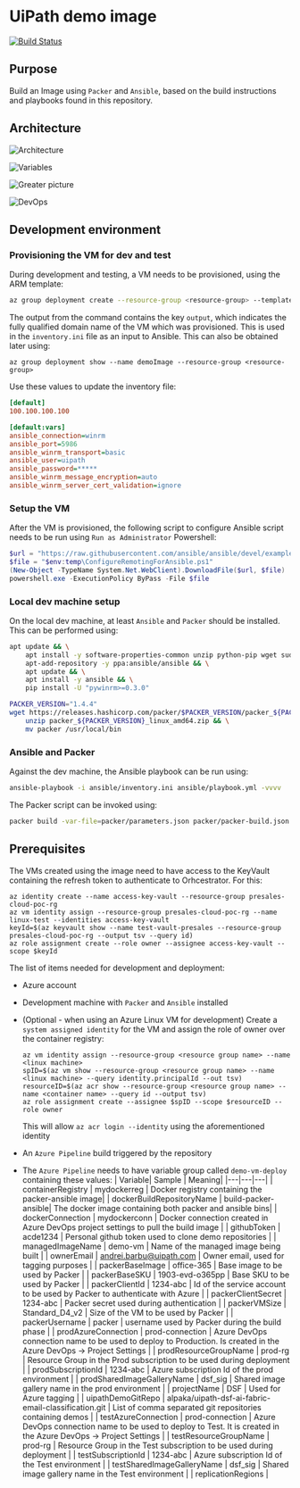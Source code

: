 # UiPath demo image

[![Build Status](https://dev.azure.com/andreibarbu0946/DSF/_apis/build/status/AndreiBarbuOz.uipath-testing-image?branchName=master)](https://dev.azure.com/andreibarbu0946/DSF/_build/latest?definitionId=16&branchName=master)

## Purpose

Build an Image using `Packer` and `Ansible`, based on the build instructions and playbooks found in this repository.

## Architecture 

![Architecture](https://www.lucidchart.com/publicSegments/view/c810404e-7b5f-4b2e-b51b-23a832058d53/image.png)

![Variables](https://www.lucidchart.com/publicSegments/view/083100cb-44a8-4221-a59e-755ac8cb7191/image.png)

![Greater picture](https://www.lucidchart.com/publicSegments/view/8b307462-4e6c-4262-a7b0-9ac1bc862546/image.png)

![DevOps](https://www.lucidchart.com/publicSegments/view/0b8c74e6-c23e-47c2-8695-6457fcad6937/image.png)
## Development environment 

### Provisioning the VM for dev and test
During development and testing, a VM needs to be provisioned, using the ARM template: 

```bash
az group deployment create --resource-group <resource-group> --template-file .\azure-deploy-vm.template.json --name demoImage --parameters adminPassword=<password>
```
The output from the command contains the key `output`, which indicates the fully qualified domain name of the VM which was provisioned. This is used in the `inventory.ini` file as an input to Ansible. This can also be obtained later using: 

```
az group deployment show --name demoImage --resource-group <resource-group>
```
Use these values to update the inventory file:

```ini
[default]
100.100.100.100

[default:vars]
ansible_connection=winrm
ansible_port=5986
ansible_winrm_transport=basic
ansible_user=uipath
ansible_password=*****
ansible_winrm_message_encryption=auto
ansible_winrm_server_cert_validation=ignore
```

### Setup the VM
After the VM is provisioned, the following script to configure Ansible script needs to be run using `Run as Administrator` Powershell:

```powershell
$url = "https://raw.githubusercontent.com/ansible/ansible/devel/examples/scripts/ConfigureRemotingForAnsible.ps1"
$file = "$env:temp\ConfigureRemotingForAnsible.ps1"
(New-Object -TypeName System.Net.WebClient).DownloadFile($url, $file)
powershell.exe -ExecutionPolicy ByPass -File $file
```

### Local dev machine setup

On the local dev machine, at least `Ansible` and `Packer` should be installed. This can be performed using: 

```bash
apt update && \
    apt install -y software-properties-common unzip python-pip wget sudo && \
    apt-add-repository -y ppa:ansible/ansible && \
    apt update && \
    apt install -y ansible && \
    pip install -U "pywinrm>=0.3.0"

PACKER_VERSION="1.4.4"
wget https://releases.hashicorp.com/packer/$PACKER_VERSION/packer_${PACKER_VERSION}_linux_amd64.zip && \
    unzip packer_${PACKER_VERSION}_linux_amd64.zip && \
    mv packer /usr/local/bin    
```

### Ansible and Packer
Against the dev machine, the Ansible playbook can be run using: 

```bash
ansible-playbook -i ansible/inventory.ini ansible/playbook.yml -vvvv
```

The Packer script can be invoked using: 
```bash
packer build -var-file=packer/parameters.json packer/packer-build.json
```

## Prerequisites

The VMs created using the image need to have access to the KeyVault containing the refresh token to authenticate to Orhcestrator. For this:

```
az identity create --name access-key-vault --resource-group presales-cloud-poc-rg
az vm identity assign --resource-group presales-cloud-poc-rg --name linux-test --identities access-key-vault
keyId=$(az keyvault show --name test-vault-presales --resource-group presales-cloud-poc-rg --output tsv --query id)
az role assignment create --role owner --assignee access-key-vault --scope $keyId
```


The list of items needed for development and deployment:
* Azure account
* Development machine with `Packer` and `Ansible` installed
* (Optional - when using an Azure Linux VM for development) Create a `system assigned identity` for the VM and assign the role of owner over the container registry:

    ```
    az vm identity assign --resource-group <resource group name> --name <linux machine> 
    spID=$(az vm show --resource-group <resource group name> --name <linux machine> --query identity.principalId --out tsv)
    resourceID=$(az acr show --resource-group <resource group name> --name <container name> --query id --output tsv)
    az role assignment create --assignee $spID --scope $resourceID --role owner
    ```
    This will allow `az acr login --identity` using the aforementioned identity
* An `Azure Pipeline` build triggered by the repository
* The `Azure Pipeline` needs to have variable group called `demo-vm-deploy` containing these values:
    | Variable| Sample | Meaning|
    |---|---|---|
    | containerRegistry | mydockerreg | Docker registry containing the packer-ansible image|
    | dockerBuildRepositoryName | build-packer-ansible| The docker image containing both packer and ansible bins|
    | dockerConnection | mydockerconn | Docker connection created in Azure DevOps project settings to pull the build image |
    | githubToken | acde1234 | Personal github token used to clone demo repositories |
    | managedImageName | demo-vm | Name of the managed image being built |
    | ownerEmail | andrei.barbu@uipath.com | Owner email, used for tagging purposes |
    | packerBaseImage | office-365 | Base image to be used by Packer |
    | packerBaseSKU | 1903-evd-o365pp | Base SKU to be used by Packer |
    | packerClientId | 1234-abc | Id of the service account to be used by Packer to authenticate with Azure |
    | packerClientSecret | 1234-abc | Packer secret used during authentication |
    | packerVMSize | Standard_D4_v2 | Size of the VM to be used by Packer |
    | packerUsername | packer | username used by Packer during the build phase |
    | prodAzureConnection | prod-connection | Azure DevOps connection name to be used to deploy to Production. Is created in the Azure DevOps -> Project Settings |
    | prodResourceGroupName | prod-rg | Resource Group in the Prod subscription to be used during deployment |
    | prodSubscriptionId | 1234-abc | Azure subscription Id of the prod environment |
    | prodSharedImageGalleryName | dsf_sig | Shared image gallery name in the prod environment |
    | projectName | DSF | Used for Azure tagging |
    | uipathDemoGitRepo | alpaka/uipath-dsf-ai-fabric-email-classification.git | List of comma separated git repositories containing demos |
    | testAzureConnection | prod-connection | Azure DevOps connection name to be used to deploy to Test. It is created in the Azure DevOps -> Project Settings |
    | testResourceGroupName | prod-rg | Resource Group in the Test subscription to be used during deployment |
    | testSubscriptionId | 1234-abc | Azure subscription Id of the Test environment |
    | testSharedImageGalleryName | dsf_sig | Shared image gallery name in the Test environment |
    | replicationRegions |
